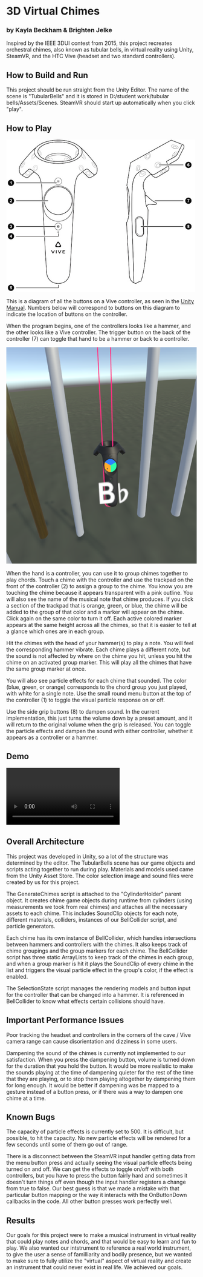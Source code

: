 # 3D Virtual Chimes
### by Kayla Beckham & Brighten Jelke
Inspired by the IEEE 3DUI contest from 2015, this project recreates orchestral chimes, also known as tubular bells, 
in virtual reality using Unity, SteamVR, and the HTC Vive (headset and two standard controllers).

## How to Build and Run
This project should be run straight from the Unity Editor. The name of the scene is "TubularBells" and it is stored in D:/student work/tubular bells/Assets/Scenes. SteamVR should start up automatically when you click "play".

## How to Play
![Image of HTC Vive controller buttons](./images/vive_controllers.jpg)

This is a diagram of all the buttons on a Vive controller, as seen in the [Unity Manual](https://docs.unity3d.com/Manual/OpenVRControllers.html). Numbers below will correspond to buttons on this diagram to indicate the location of buttons on the controller.

When the program begins, one of the controllers looks like a hammer, and the other looks like a Vive controller. The trigger button on the back of the controller (7) can toggle that hand to be a hammer or back to a controller.

![image of note name](./images/dec8.png)

When the hand is a controller, you can use it to group chimes together to play chords. Touch a chime with the controller and use the trackpad on the front of the controller (2) to assign a group to the chime. You know you are touching the chime because it appears transparent with a pink outline. You will also see the name of the musical note that chime produces. If you click a section of the trackpad that is orange, green, or blue, the chime will be added to the group of that color and a marker will appear on the chime. Click again on the same color to turn it off. Each active colored marker appears at the same height across all the chimes, so that it is easier to tell at a glance which ones are in each group.

Hit the chimes with the head of your hammer(s) to play a note. You will feel the corresponding hammer vibrate. Each chime plays a different note, but the sound is not affected by where on the chime you hit, unless you hit the chime on an activated group marker. This will play all the chimes that have the same group marker at once. 

You will also see particle effects for each chime that sounded. The color (blue, green, or orange) corresponds to the chord group you just played, with white for a single note. Use the small round menu button at the top of the controller (1) to toggle the visual particle response on or off.

Use the side grip buttons (8) to dampen sound. In the current implementation, this just turns the volume down by a preset amount, and it will return to the original volume when the grip is released. You can toggle the particle effects and dampen the sound with either controller, whether it appears as a controller or a hammer.

## Demo

![demo video](./images/demo.MOV)

## Overall Architecture
This project was developed in Unity, so a lot of the structure was determined by the editor. The TubularBells scene has our  game objects and scripts acting together to run during play. Materials and models used came from the Unity Asset Store. The color selection image and sound files were created by us for this project.

The GenerateChimes script is attached to the "CylinderHolder" parent object. It creates chime game objects during runtime from cylinders (using measurements we took from real chimes) and attaches all the necessary assets to each chime. This includes SoundClip objects for each note, different materials, colliders, instances of our BellCollider script, and particle generators.

Each chime has its own instance of BellCollider, which handles intersections between hammers and controllers with the chimes. It also keeps track of chime groupings and the group markers for each chime. The BellCollider script has three static ArrayLists to keep track of the chimes in each group, and when a group marker is hit it plays the SoundClip of every chime in the list and triggers the visual particle effect in the group's color, if the effect is enabled.

The SelectionState script manages the rendering models and button input for the controller that can be changed into a hammer. It is referenced in BellCollider to know what effects certain collisions should have.

## Important Performance Issues
Poor tracking the headset and controllers in the corners of the cave / Vive camera range can cause disorientation and dizziness in some users.

Dampening the sound of the chimes is currently not implemented to our satisfaction. When you press the dampening button, volume is turned down for the duration that you hold the button. It would be more realistic to make the sounds playing at the time of dampening quieter for the rest of the time that they are playing, or to stop them playing altogether by dampening them for long enough. It would be better if dampening was be mapped to a gesture instead of a button press, or if there was a way to dampen one chime at a time.

## Known Bugs
The capacity of particle effects is currently set to 500. It is difficult, but possible, to hit the capacity. No new particle 
effects will be rendered for a few seconds until some of them go out of range.

There is a disconnect between the SteamVR input handler getting data from the menu button press and actually seeing the visual particle effects being turned on and off. We can get the effects to toggle on/off with both controllers, but you have to press the button fairly hard and sometimes it doesn't turn things off even though the input handler registers a change from true to false. Our best guess is that we made a mistake with that particular button mapping or the way it interacts with the OnButtonDown callbacks in the code. All other button presses work perfectly well.

## Results
Our goals for this project were to make a musical instrument in virtual reality that could play notes and chords, and that would be easy to learn and fun to play. We also wanted our intstrument to reference a real world instrument, to give the user a sense of familliarity and bodily presence, but we wanted to make sure to fully utilize the "virtual" aspect of virtual reality and create an instrument that could never exist in real life. We achieved our goals.
